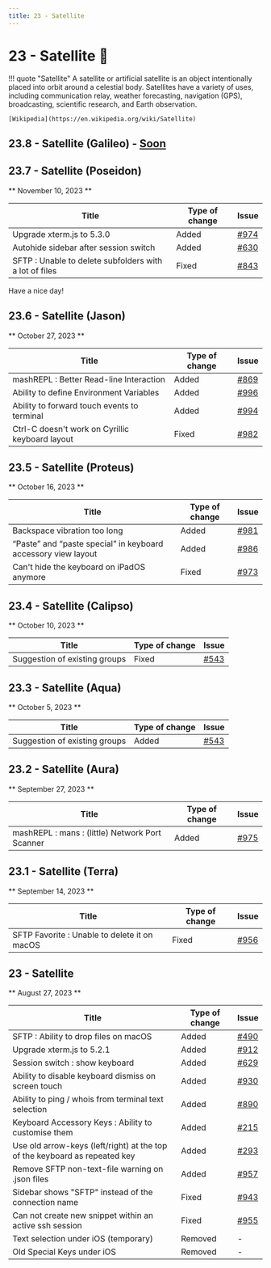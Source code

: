 ```yaml
---
title: 23 - Satellite
---
```

# 23 - Satellite :satellite:
!!! quote "Satellite"
    A satellite or artificial satellite is an object intentionally placed into orbit around a celestial body. Satellites have a variety of uses, including communication relay, weather forecasting, navigation (GPS), broadcasting, scientific research, and Earth observation.

    [Wikipedia](https://en.wikipedia.org/wiki/Satellite)

## 23.8 - Satellite (Galileo) - [Soon](https://webssh.net/documentation/becoming-external-tester/)

## 23.7 - Satellite (Poseidon)
** November 10, 2023 **

| Title | Type of change | Issue |
| --- | --- | --- |
| Upgrade xterm.js to 5.3.0 | Added | [#974](https://github.com/isontheline/pro.webssh.net/issues/974) |
| Autohide sidebar after session switch | Added | [#630](https://github.com/isontheline/pro.webssh.net/issues/630) |
| SFTP : Unable to delete subfolders with a lot of files | Fixed | [#843](https://github.com/isontheline/pro.webssh.net/issues/843) |

Have a nice day!

## 23.6 - Satellite (Jason)
** October 27, 2023 **

| Title | Type of change | Issue |
| --- | --- | --- |
| mashREPL : Better Read-line Interaction | Added | [#869](https://github.com/isontheline/pro.webssh.net/issues/869) |
| Ability to define Environment Variables | Added | [#996](https://github.com/isontheline/pro.webssh.net/issues/996) |
| Ability to forward touch events to terminal | Added | [#994](https://github.com/isontheline/pro.webssh.net/issues/994) |
| Ctrl-C doesn't work on Cyrillic keyboard layout | Fixed | [#982](https://github.com/isontheline/pro.webssh.net/issues/982) |

## 23.5 - Satellite (Proteus)
** October 16, 2023 **

| Title | Type of change | Issue |
| --- | --- | --- |
| Backspace vibration too long | Added | [#981](https://github.com/isontheline/pro.webssh.net/issues/981) |
| “Paste” and “paste special” in keyboard accessory view layout | Added | [#986](https://github.com/isontheline/pro.webssh.net/issues/986) |
| Can't hide the keyboard on iPadOS anymore | Fixed | [#973](https://github.com/isontheline/pro.webssh.net/issues/973) |

## 23.4 - Satellite (Calipso)
** October 10, 2023 **

| Title | Type of change | Issue |
| --- | --- | --- |
| Suggestion of existing groups | Fixed | [#543](https://github.com/isontheline/pro.webssh.net/issues/543) |

## 23.3 - Satellite (Aqua)
** October 5, 2023 **

| Title | Type of change | Issue |
| --- | --- | --- |
| Suggestion of existing groups | Added | [#543](https://github.com/isontheline/pro.webssh.net/issues/543) |

## 23.2 - Satellite (Aura)
** September 27, 2023 **

| Title | Type of change | Issue |
| --- | --- | --- |
| mashREPL : mans : (little) Network Port Scanner | Added | [#975](https://github.com/isontheline/pro.webssh.net/issues/975) |

## 23.1 - Satellite (Terra)
** September 14, 2023 **

| Title | Type of change | Issue |
| --- | --- | --- |
| SFTP Favorite : Unable to delete it on macOS | Fixed | [#956](https://github.com/isontheline/pro.webssh.net/issues/956) |

## 23 - Satellite
** August 27, 2023 **

| Title | Type of change | Issue |
| --- | --- | --- |
| SFTP : Ability to drop files on macOS | Added | [#490](https://github.com/isontheline/pro.webssh.net/issues/490) |
| Upgrade xterm.js to 5.2.1 | Added | [#912](https://github.com/isontheline/pro.webssh.net/issues/912) |
| Session switch : show keyboard | Added | [#629](https://github.com/isontheline/pro.webssh.net/issues/629) |
| Ability to disable keyboard dismiss on screen touch | Added | [#930](https://github.com/isontheline/pro.webssh.net/issues/930) |
| Ability to ping / whois from terminal text selection | Added | [#890](https://github.com/isontheline/pro.webssh.net/issues/890) |
| Keyboard Accessory Keys : Ability to customise them | Added | [#215](https://github.com/isontheline/pro.webssh.net/issues/215) |
| Use old arrow-keys (left/right) at the top of the keyboard as repeated key | Added | [#293](https://github.com/isontheline/pro.webssh.net/issues/293) |
| Remove SFTP non-text-file warning on .json files | Added | [#957](https://github.com/isontheline/pro.webssh.net/issues/957) |
| Sidebar shows "SFTP" instead of the connection name | Fixed | [#943](https://github.com/isontheline/pro.webssh.net/issues/943) |
| Can not create new snippet within an active ssh session | Fixed | [#955](https://github.com/isontheline/pro.webssh.net/issues/955) |
| Text selection under iOS (temporary) | Removed | - |
| Old Special Keys under iOS | Removed | - |
